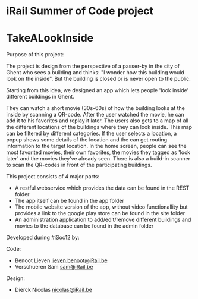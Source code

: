 iRail Summer of Code project
============================

<h1> TakeALookInside </h1>




Purpose of this project:

The project is design from the perspective of a passer-by in the city of Ghent who sees a building and thinks:
"I wonder how this building would look on the inside". But the building is closed or is never open to the public.

Starting from this idea, we designed an app which lets people 'look inside' different buildings in Ghent.

They can watch a short movie (30s-60s) of how the building looks at the inside by scanning a QR-code.
After the user watched the movie, he can add it to his favorites and replay it later. The users also gets to a map
of all the different locations of the buildings where they can look inside. This map can be filtered by different
categories. If the user selects a location, a popup shows some details of the location and the can get routing information
to the target location.
In the home screen, people can see the most favorited movies, their own favorites, the movies they tagged as 'look later'
and the movies they've already seen.
There is also a build-in scanner to scan the QR-codes in front of the participating buildings.


This project consists of 4 major parts:
- A restful webservice which provides the data
    can be found in the REST folder
- The app itself
    can be found in the app folder
- The mobile website version of the app, without video functionallity but provides a link to the google play store
    can be found in the site folder
- An administration application to add/edit/remove different buildings and movies to the database
    can be found in the admin folder
    



Developed during #iSoc12 by:

Code:
- Benoot Lieven     <lieven.benoot@iRail.be>    
- Verschueren Sam   <sam@iRail.be>              

Design:
- Dierck Nicolas    <nicolas@iRail.be>          